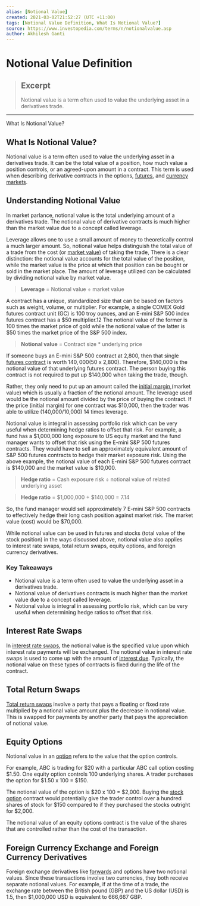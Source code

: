 ```yaml
---
alias: [Notional Value]
created: 2021-03-02T21:52:27 (UTC +11:00)
tags: [Notional Value Definition, What Is Notional Value?]
source: https://www.investopedia.com/terms/n/notionalvalue.asp
author: Akhilesh Ganti
---
```


# Notional Value Definition

> ## Excerpt
> Notional value is a term often used to value the underlying asset in a derivatives trade.

---

What Is Notional Value?
## What Is Notional Value?

Notional value is a term often used to value the underlying asset in a derivatives trade. It can be the total value of a position, how much value a position controls, or an agreed-upon amount in a contract. This term is used when describing derivative contracts in the options, [futures](https://www.investopedia.com/terms/f/futures.asp), and [currency markets](https://www.investopedia.com/articles/07global_trade.asp).

## Understanding Notional Value

In market parlance, notional value is the total underlying amount of a derivatives trade. The notional value of derivative contracts is much higher than the market value due to a concept called leverage.

Leverage allows one to use a small amount of money to theoretically control a much larger amount. So, notional value helps distinguish the total value of a trade from the cost (or [market value)](https://www.investopedia.com/terms/m/marketvalue.asp) of taking the trade, There is a clear distinction: the notional value accounts for the total value of the position, while the market value is the price at which that position can be bought or sold in the market place. The amount of leverage utilized can be calculated by dividing notional value by market value.

> **Leverage** \= Notional value ÷ market value

A contract has a unique, standardized size that can be based on factors such as weight, volume, or multiplier. For example, a single COMEX Gold futures contract unit (GC) is 100 troy ounces, and an E-mini S&P 500 index futures contract has a $50 multiplier.12 The notional value of the former is 100 times the market price of gold while the notional value of the latter is $50 times the market price of the S&P 500 index.

> **Notional value** \= Contract size \* underlying price

If someone buys an E-mini S&P 500 contract at 2,800, then that single [futures contract](https://www.investopedia.com/terms/f/futurescontract.asp) is worth $140,000 ($50 x 2,800). Therefore, $140,000 is the notional value of that underlying futures contract. The person buying this contract is not required to put up $140,000 when taking the trade, though.

Rather, they only need to put up an amount called the [initial margin](https://www.investopedia.com/terms/i/initialmargin.asp),(market value) which is usually a fraction of the notional amount. The leverage used would be the notional amount divided by the price of buying the contract. If the price (initial margin) for one contract was $10,000, then the trader was able to utilize (140,000/10,000) 14 times leverage.

Notional value is integral in assessing portfolio risk which can be very useful when determining hedge ratios to offset that risk. For example, a fund has a $1,000,000 long exposure to US equity market and the fund manager wants to offset that risk using the E-mini S&P 500 futures contracts. They would have to sell an approximately equivalent amount of S&P 500 futures contracts to hedge their market exposure risk. Using the above example, the notional value of each E-mini S&P 500 futures contract is $140,000 and the market value is $10,000.

> **Hedge ratio** \= Cash exposure risk ÷ notional value of related underlying asset

> **Hedge ratio** \= $1,000,000 ÷ $140,000 = 7.14

So, the fund manager would sell approximately 7 E-mini S&P 500 contracts to effectively hedge their long cash position against market risk. The market value (cost) would be $70,000.

While notional value can be used in futures and stocks (total value of the stock position) in the ways discussed above, notional value also applies to interest rate swaps, total return swaps, equity options, and foreign currency derivatives.

### Key Takeaways

-   Notional value is a term often used to value the underlying asset in a derivatives trade.
-   Notional value of derivatives contracts is much higher than the market value due to a concept called leverage.
-   Notional value is integral in assessing portfolio risk, which can be very useful when determining hedge ratios to offset that risk.

## Interest Rate Swaps

In [interest rate swaps](https://www.investopedia.com/terms/i/interestrateswap.asp), the notional value is the specified value upon which interest rate payments will be exchanged. The notional value in interest rate swaps is used to come up with the amount of [interest due](https://www.investopedia.com/terms/i/interest-due.asp). Typically, the notional value on these types of contracts is fixed during the life of the contract.

## Total Return Swaps

[Total return swaps](https://www.investopedia.com/terms/t/totalreturnswap.asp) involve a party that pays a floating or fixed rate multiplied by a notional value amount plus the decrease in notional value. This is swapped for payments by another party that pays the appreciation of notional value.

## Equity Options

Notional value in an [option](https://www.investopedia.com/terms/o/option.asp) refers to the value that the option controls.

For example, ABC is trading for $20 with a particular ABC call option costing $1.50. One equity option controls 100 underlying shares. A trader purchases the option for $1.50 x 100 = $150.

The notional value of the option is $20 x 100 = $2,000. Buying the [stock option](https://www.investopedia.com/terms/s/stockoption.asp) contract would potentially give the trader control over a hundred shares of stock for $150 compared to if they purchased the stocks outright for $2,000.

The notional value of an equity options contract is the value of the shares that are controlled rather than the cost of the transaction.

## Foreign Currency Exchange and Foreign Currency Derivatives

Foreign exchange derivatives like [forwards](https://www.investopedia.com/terms/f/forwardcontract.asp) and options have two notional values. Since these transactions involve two currencies, they both receive separate notional values. For example, if at the time of a trade, the exchange rate between the British pound (GBP) and the US dollar (USD) is 1.5, then $1,000,000 USD is equivalent to 666,667 GBP.
